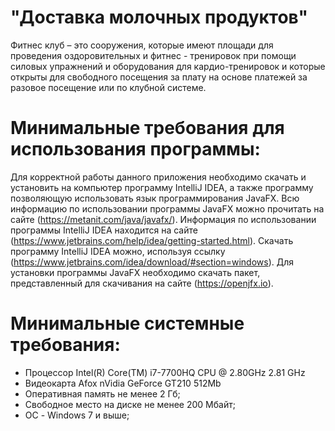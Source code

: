 # "Доставка молочных продуктов"
Фитнес клуб – это сооружения, которые имеют площади для проведения оздоровительных и фитнес - тренировок при помощи силовых упражнений и оборудования для кардио-тренировок и которые открыты для свободного посещения за плату на основе платежей за разовое посещение или по клубной системе.
# Минимальные требования для использования программы:
Для корректной работы данного приложения необходимо скачать и установить на компьютер программу IntelliJ IDEA, а также программу позволяющую использовать язык программирования JavaFX. Всю информацию по использовании программы JavaFX можно прочитать на сайте (https://metanit.com/java/javafx/). Информация по использовании программы IntelliJ IDEA находится на сайте (https://www.jetbrains.com/help/idea/getting-started.html). Скачать программу IntelliJ IDEA можно, используя ссылку (https://www.jetbrains.com/idea/download/#section=windows). Для установки программы JavaFX необходимо скачать пакет, представленный для скачивания на сайте (https://openjfx.io).
# Минимальные системные требования:
- Процессор Intel(R) Core(TM) i7-7700HQ CPU @ 2.80GHz 2.81 GHz
- Видеокарта Afox nVidia GeForce GT210 512Mb
- Оперативная память не менее 2 Гб;
- Свободное место на диске не менее 200 Мбайт;
- ОС - Windows 7 и выше;
